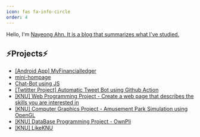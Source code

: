 ```yaml
---
icon: fas fa-info-circle
order: 4
---
```


Hello, I'm <a href="https://github.com/ahma0">Nayeong Ahn. It is a blog that summarizes what I've studied.</a>

    
<h2>⚡Projects⚡</h2>
    
<ul>
    <li><a href="https://ahma0.github.io/posts/my-financialledger/">[Android App] MyFinancialledger</a></li>
    <!-- <li><a href="https://www.dbpia.co.kr/journal/articleDetail?nodeId=NODE10664642">[IOT Research] Technical research to diagnose scalp health conditions using big data obtained through camera module</a></li> -->
    <!--li><a href="#">Bread App, App Project</a></li-->
    <li><a href="https://github.com/ahma0/mini-hompage">mini-hompage</a></li>
    <li><a href="https://github.com/ahma0/JS-chatbot">Chat-Bot using JS</a></li>
    <li><a href="https://ahma0.github.io/posts/Twitter-Bot/">[Twtitter Project] Automatic Tweet Bot using Github Action</a></li>
    <li><a href="https://github.com/ahma0/2022_WebProgramming">[KNU] Web Programming Project - Create a web page that describes the skills you are interested in</a></li>
    <li><a href="https://github.com/ahma0/AmusementPark">[KNU] Computer Graphics Project - Amusement Park Simulation using OpenGL</a></li>
    <li><a href="https://github.com/youbbin/DB_Project_OwnPli">[KNU] DataBase Programming Project - OwnPli</a></li>
    <li><a href="https://github.com/LikeKNU">[KNU] LikeKNU</a></li>
</ul>

